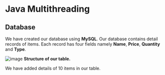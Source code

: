 # Java Multithreading

## Database

We have created our database using **MySQL**. Our database contains detail records of items. Each record has four fields namely **Name**, **Price**, **Quantity** and **Type**. 

![image](https://user-images.githubusercontent.com/23214916/50022650-e5fcdf00-0002-11e9-8b9b-19cd8f60f5e1.png)
**Structure of our table.**

We have added details of 10 items in our table.
